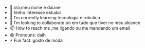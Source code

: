 - 👋 ola,meu nome e daiane
- 👀 tenho interesse estudar
- 🌱 I’m currently learning tecnologia e robotica
- 💞️ I’m looking to collaborate on em tudo que tiver no meu alcance
- 📫 How to reach me ,me ligando ou me mandando um email
- 😄 Pronouns: daih
- ⚡ Fun fact: gosto de moda

<!---
daiane160/daiane160 is a ✨ special ✨ repository because its `README.md` (this file) appears on your GitHub profile.
You can click the Preview link to take a look at your changes.
--->
